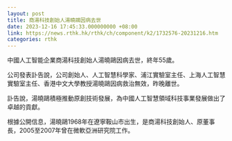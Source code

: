 ```yaml
---
layout: post
title: 商湯科技創始人湯曉鷗因病去世
date: 2023-12-16 17:45:33.000000000 +08:00
link: https://news.rthk.hk/rthk/ch/component/k2/1732576-20231216.htm
categories: rthk
---
```


中國人工智能企業商湯科技創始人湯曉鷗因病去世，終年55歲。

公司發表訃告說，公司創始人、人工智慧科學家、浦江實驗室主任、上海人工智慧實驗室主任、香港中文大學教授湯曉鷗因病救治無效，昨晚離世。

訃告說，湯曉鷗積極推動原創技術發展，為中國人工智慧領域科技事業發展做出了卓越的貢獻。

根據公開信息，湯曉鷗1968年在遼寧鞍山市出生，是商湯科技創始人、原董事長，2005至2007年曾在微軟亞洲研究院工作。
